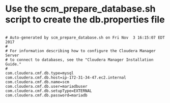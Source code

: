 # Use the scm_prepare_database.sh script to create the db.properties file
```

# Auto-generated by scm_prepare_database.sh on Fri Nov  3 16:15:07 EDT 2017
#
# For information describing how to configure the Cloudera Manager Server
# to connect to databases, see the "Cloudera Manager Installation Guide."
#
com.cloudera.cmf.db.type=mysql
com.cloudera.cmf.db.host=ip-172-31-34-47.ec2.internal
com.cloudera.cmf.db.name=scm
com.cloudera.cmf.db.user=mariadbuser
com.cloudera.cmf.db.setupType=EXTERNAL
com.cloudera.cmf.db.password=mariadb

```
